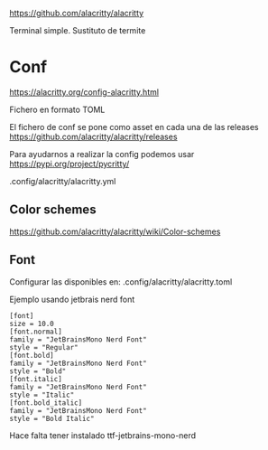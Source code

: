 https://github.com/alacritty/alacritty

Terminal simple.
Sustituto de termite

# Conf
https://alacritty.org/config-alacritty.html

Fichero en formato TOML

El fichero de conf se pone como asset en cada una de las releases
https://github.com/alacritty/alacritty/releases

Para ayudarnos a realizar la config podemos usar https://pypi.org/project/pycritty/

.config/alacritty/alacritty.yml

## Color schemes
https://github.com/alacritty/alacritty/wiki/Color-schemes

## Font
Configurar las disponibles en:
.config/alacritty/alacritty.toml

Ejemplo usando jetbrais nerd font
```tomls
[font]
size = 10.0
[font.normal]
family = "JetBrainsMono Nerd Font"
style = "Regular"
[font.bold]
family = "JetBrainsMono Nerd Font"
style = "Bold"
[font.italic]
family = "JetBrainsMono Nerd Font"
style = "Italic"
[font.bold_italic]
family = "JetBrainsMono Nerd Font"
style = "Bold Italic"
```

Hace falta tener instalado
ttf-jetbrains-mono-nerd
